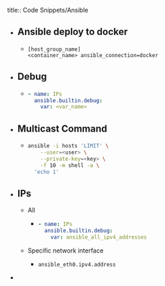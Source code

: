 title:: Code Snippets/Ansible

- ## Ansible deploy to docker
	- ```
	  [host_group_name]
	  <container_name> ansible_connection=docker
	  ```
- ## Debug
	- ```yml
	  - name: IPs
	    ansible.builtin.debug:
	      var: <var_name>
	  ```
- ## Multicast Command
	- ```bash
	  ansible -i hosts 'LIMIT' \
	      --user=<user> \
	      --private-key=<key> \
	      -f 10 -m shell -a \
	  	'echo 1'
	  ```
- ##  IPs
	- All
		- ```yml
		  - name: IPs
		    ansible.builtin.debug:
		      var: ansible_all_ipv4_addresses
		  ```
	- Specific network interface
		- ```
		  ansible_eth0.ipv4.address
		  ```
-